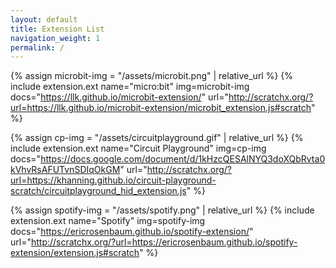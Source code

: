 ```yaml
---
layout: default
title: Extension List
navigation_weight: 1
permalink: /
---
```


{% assign microbit-img = "/assets/microbit.png" | relative_url %}
{% include extension.ext
  name="micro:bit" img=microbit-img
  docs="https://llk.github.io/microbit-extension/"
  url="http://scratchx.org/?url=https://llk.github.io/microbit-extension/microbit_extension.js#scratch"
%}

{% assign cp-img = "/assets/circuitplayground.gif" | relative_url %}
{% include extension.ext
  name="Circuit Playground" img=cp-img
  docs="https://docs.google.com/document/d/1kHzcQESAlNYQ3doXQbRvta0kVhvRsAFUTvnSDIqOkGM"
  url="http://scratchx.org/?url=https://khanning.github.io/circuit-playground-scratch/circuitplayground_hid_extension.js"
%}

{% assign spotify-img = "/assets/spotify.png" | relative_url %}
{% include extension.ext
  name="Spotify" img=spotify-img
  docs="https://ericrosenbaum.github.io/spotify-extension/"
  url="http://scratchx.org/?url=https://ericrosenbaum.github.io/spotify-extension/extension.js#scratch"
%}
